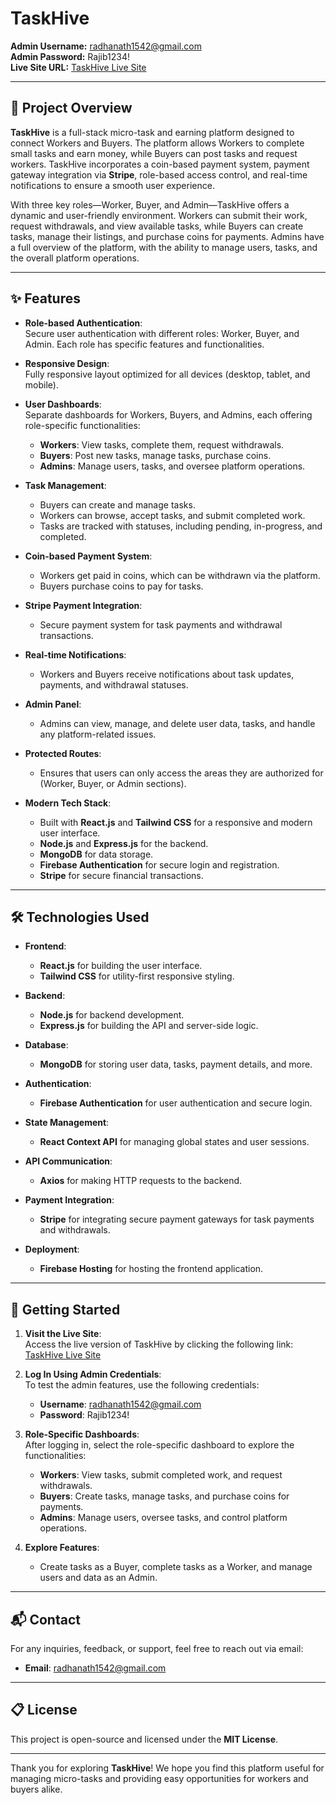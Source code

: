 # TaskHive

**Admin Username:** radhanath1542@gmail.com  
**Admin Password:** Rajib1234!  
**Live Site URL:** [TaskHive Live Site](https://taskhive-40a4a.web.app)

---

## 🚀 Project Overview

**TaskHive** is a full-stack micro-task and earning platform designed to connect Workers and Buyers. The platform allows Workers to complete small tasks and earn money, while Buyers can post tasks and request workers. TaskHive incorporates a coin-based payment system, payment gateway integration via **Stripe**, role-based access control, and real-time notifications to ensure a smooth user experience.

With three key roles—Worker, Buyer, and Admin—TaskHive offers a dynamic and user-friendly environment. Workers can submit their work, request withdrawals, and view available tasks, while Buyers can create tasks, manage their listings, and purchase coins for payments. Admins have a full overview of the platform, with the ability to manage users, tasks, and the overall platform operations.

---

## ✨ Features

- **Role-based Authentication**:  
  Secure user authentication with different roles: Worker, Buyer, and Admin. Each role has specific features and functionalities.
  
- **Responsive Design**:  
  Fully responsive layout optimized for all devices (desktop, tablet, and mobile).

- **User Dashboards**:  
  Separate dashboards for Workers, Buyers, and Admins, each offering role-specific functionalities:
  - **Workers**: View tasks, complete them, request withdrawals.
  - **Buyers**: Post new tasks, manage tasks, purchase coins.
  - **Admins**: Manage users, tasks, and oversee platform operations.

- **Task Management**:  
  - Buyers can create and manage tasks.
  - Workers can browse, accept tasks, and submit completed work.
  - Tasks are tracked with statuses, including pending, in-progress, and completed.

- **Coin-based Payment System**:  
  - Workers get paid in coins, which can be withdrawn via the platform.
  - Buyers purchase coins to pay for tasks.
  
- **Stripe Payment Integration**:  
  - Secure payment system for task payments and withdrawal transactions.
  
- **Real-time Notifications**:  
  - Workers and Buyers receive notifications about task updates, payments, and withdrawal statuses.
  
- **Admin Panel**:  
  - Admins can view, manage, and delete user data, tasks, and handle any platform-related issues.
  
- **Protected Routes**:  
  - Ensures that users can only access the areas they are authorized for (Worker, Buyer, or Admin sections).
  
- **Modern Tech Stack**:  
  - Built with **React.js** and **Tailwind CSS** for a responsive and modern user interface.
  - **Node.js** and **Express.js** for the backend.
  - **MongoDB** for data storage.
  - **Firebase Authentication** for secure login and registration.
  - **Stripe** for secure financial transactions.

---

## 🛠️ Technologies Used

- **Frontend**:  
  - **React.js** for building the user interface.
  - **Tailwind CSS** for utility-first responsive styling.

- **Backend**:  
  - **Node.js** for backend development.
  - **Express.js** for building the API and server-side logic.

- **Database**:  
  - **MongoDB** for storing user data, tasks, payment details, and more.

- **Authentication**:  
  - **Firebase Authentication** for user authentication and secure login.

- **State Management**:  
  - **React Context API** for managing global states and user sessions.

- **API Communication**:  
  - **Axios** for making HTTP requests to the backend.

- **Payment Integration**:  
  - **Stripe** for integrating secure payment gateways for task payments and withdrawals.

- **Deployment**:  
  - **Firebase Hosting** for hosting the frontend application.

---

## 🏁 Getting Started

1. **Visit the Live Site**:  
   Access the live version of TaskHive by clicking the following link:  
   [TaskHive Live Site](https://taskhive-40a4a.web.app)

2. **Log In Using Admin Credentials**:  
   To test the admin features, use the following credentials:
   - **Username**: radhanath1542@gmail.com
   - **Password**: Rajib1234!

3. **Role-Specific Dashboards**:  
   After logging in, select the role-specific dashboard to explore the functionalities:
   - **Workers**: View tasks, submit completed work, and request withdrawals.
   - **Buyers**: Create tasks, manage tasks, and purchase coins for payments.
   - **Admins**: Manage users, oversee tasks, and control platform operations.

4. **Explore Features**:  
   - Create tasks as a Buyer, complete tasks as a Worker, and manage users and data as an Admin.

---

## 📬 Contact

For any inquiries, feedback, or support, feel free to reach out via email:

- **Email**: [radhanath1542@gmail.com](mailto:radhanath1542@gmail.com)

---

## 📋 License

This project is open-source and licensed under the **MIT License**.

---

Thank you for exploring **TaskHive**! We hope you find this platform useful for managing micro-tasks and providing easy opportunities for workers and buyers alike.
